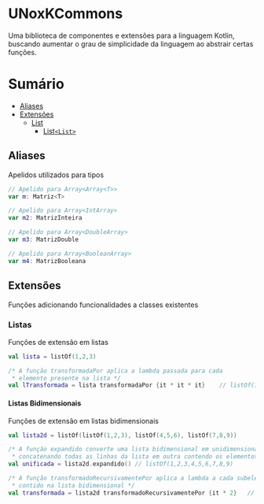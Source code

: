 # UNoxKCommons
Uma biblioteca de componentes e extensões para a linguagem
Kotlin, buscando aumentar o grau de simplicidade da linguagem
ao abstrair certas funções.

# Sumário
* [Aliases](#aliases)
* [Extensões](#extensões)
	+ [List](#listas)
		- [List`<List>`](#listas-bidimensionais)

## Aliases
Apelidos utilizados para tipos

```kotlin
// Apelido para Array<Array<T>>
var m: Matriz<T>

// Apelido para Array<IntArray>
var m2: MatrizInteira

// Apelido para Array<DoubleArray>
var m3: MatrizDouble

// Apelido para Array<BooleanArray>
var m4: MatrizBooleana
```

## Extensões
Funções adicionando funcionalidades a classes existentes

### Listas
Funções de extensão em listas
```kotlin
val lista = listOf(1,2,3)

/* A função transformadaPor aplica a lambda passada para cada
 * elemento presente na lista */
val lTransformada = lista transformadaPor {it * it * it}    // listOf(1,8,27)
```

#### Listas Bidimensionais
Funções de extensão em listas bidimensionais
```kotlin
val lista2d = listOf(listOf(1,2,3), listOf(4,5,6), listOf(7,8,9))

/* A função expandido converte uma lista bidimensional em unidimensional
 * concatenando todas as linhas da lista em outra contendo os elementos */
val unificada = lista2d.expandido() // listOf(1,2,3,4,5,6,7,8,9)

/* A função transformadoRecursivamentePor aplica a lambda a cada subelemento
 * contido na lista bidimensional */
val transformada = lista2d transformadoRecursivamentePor {it * 2}   // listOf(listOf(2,4,6), listOf(8,10,12), listOf(14,16,18))
```